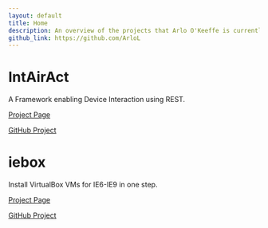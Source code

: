 ```yaml
---
layout: default
title: Home
description: An overview of the projects that Arlo O'Keeffe is currently pursuing.
github_link: https://github.com/ArloL
---
```

# IntAirAct

A Framework enabling Device Interaction using REST.

[Project Page](intairact.html)

[GitHub Project](https://github.com/ArloL/IntAirAct)

# iebox

Install VirtualBox VMs for IE6-IE9 in one step.

[Project Page](iebox.html)

[GitHub Project](https://github.com/ArloL/iebox)
